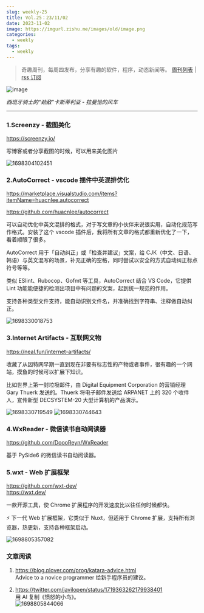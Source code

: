 ```yaml
---
slug: weekly-25
title: Vol.25：23/11/02
date: 2023-11-02
image: https://imgurl.zishu.me/images/old/image.png
categories:
  - weekly
tags:
  - weekly
---
```


> 奇趣周刊，每周四发布，分享有趣的软件，程序，动态新闻等。 [周刊列表](/categories/weekly/) | [rss 订阅](/categories/weekly/index.xml)

![image](https://imgurl.zishu.me/images/old/image.png)

*西班牙骑士的“劲敌”卡斯蒂利亚 - 拉曼恰的风车*

---

### 1.Screenzy - 截图美化

https://screenzy.io/

写博客或者分享截图的时候，可以用来美化图片

![1698304102451](https://imgurl.zishu.me/images/old/1698304102451.jpg)

### 2.AutoCorrect - vscode 插件中英混排优化

https://marketplace.visualstudio.com/items?itemName=huacnlee.autocorrect

https://github.com/huacnlee/autocorrect

可以自动优化中英文混排的格式，对于写文章的小伙伴来说很实用，自动化规范写作格式。安装了这个 vscode 插件后，我将所有文章的格式都重新优化了一下，看着顺眼了很多。

AutoCorrect 用于「自动纠正」或「检查并建议」文案，给 CJK（中文、日语、韩语）与英文混写的场景，补充正确的空格，同时尝试以安全的方式自动纠正标点符号等等。

类似 ESlint、Rubocop、Gofmt 等工具，AutoCorrect 结合 VS Code，它提供 Lint 功能能便捷的检测出项目中有问题的文案，起到统一规范的作用。

支持各种类型文件支持，能自动识别文件名，并准确找到字符串、注释做自动纠正。

![1698330018753](https://imgurl.zishu.me/images/old/1698330018753.jpg)

### 3.Internet Artifacts - 互联网文物

https://neal.fun/internet-artifacts/

收藏了从因特网早期一直到现在非要有标志性的产物或者事件，很有趣的一个网站，摸鱼的时候可以扩展下知识。

比如世界上第一封垃圾邮件，由 Digital Equipment Corporation 的营销经理 Gary Thuerk 发送的。Thuerk 将电子邮件发送给 ARPANET 上的 320 个收件人，宣传新型 DECSYSTEM-20 大型计算机的产品演示。

![1698330719549](https://imgurl.zishu.me/images/old/1698330719549.jpg)
![1698330744643](https://imgurl.zishu.me/images/old/1698330744643.jpg)

### 4.WxReader - 微信读书自动阅读器

https://github.com/DoooReyn/WxReader

基于 PySide6 的微信读书自动阅读器。

### 5.wxt - Web 扩展框架

https://github.com/wxt-dev/  
https://wxt.dev/  

一款开源工具，使 Chrome 扩展程序的开发速度比以往任何时候都快。

⚡ 下一代 Web 扩展框架，它类似于 Nuxt，但适用于 Chrome 扩展，支持所有浏览器，热更新，支持各种框架启动。

![1698805357082](https://imgurl.zishu.me/images/old/1698805357082.png)


### 文章阅读

1. https://blog.plover.com/prog/katara-advice.html  
   Advice to a novice programmer 给新手程序员的建议。

2. https://twitter.com/javilopen/status/1719363262179938401  
   用 AI 复制《愤怒的小鸟》。  
   ![1698805844066](https://imgurl.zishu.me/images/old/1698805844066.png)